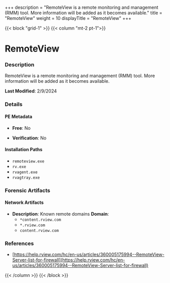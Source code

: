 +++
description = "RemoteView is a remote monitoring and management (RMM) tool. More information will be added as it becomes available."
title = "RemoteView"
weight = 10
displayTitle = "RemoteView"
+++


{{< block "grid-1" >}}
{{< column "mt-2 pt-1">}}

# RemoteView


### Description

RemoteView is a remote monitoring and management (RMM) tool. More information will be added as it becomes available.



**Last Modified**: 2/9/2024

### Details


#### PE Metadata


- **Free**: No

- **Verification**: No




#### Installation Paths
- `remoteview.exe`
- `rv.exe`
- `rvagent.exe`
- `rvagtray.exe`

### Forensic Artifacts




#### Network Artifacts

- **Description**: Known remote domains
  **Domain**:
    - `*content.rview.com`
    - `*.rview.com`
    - `content.rview.com`





### References
- [https://help.rview.com/hc/en-us/articles/360005175994--RemoteView-Server-list-for-firewall](https://help.rview.com/hc/en-us/articles/360005175994--RemoteView-Server-list-for-firewall)



{{< /column >}}
{{< /block >}}
